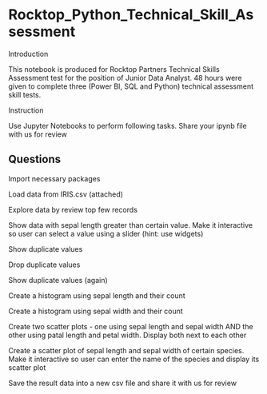 # Rocktop_Python_Technical_Skill_Assessment
Introduction

This notebook is produced for Rocktop Partners Technical Skills Assessment test for the position of Junior Data Analyst. 48 hours were given to complete three (Power BI, SQL and Python) technical assessment skill tests.

Instruction

Use Jupyter Notebooks to perform following tasks. Share your ipynb file with us for review

## Questions

Import necessary packages

Load data from IRIS.csv (attached)

Explore data by review top few records

Show data with sepal length greater than certain value. Make it interactive so user can select a value using a slider (hint: use widgets)

Show duplicate values

Drop duplicate values

Show duplicate values (again)

Create a histogram using sepal length and their count

Create a histogram using sepal width and their count

Create two scatter plots - one using sepal length and sepal width AND the other using patal length and petal width. Display both next to each other

Create a scatter plot of sepal length and sepal width of certain species. Make it interactive so user can enter the name of the species and display its scatter plot

Save the result data into a new csv file and share it with us for review
